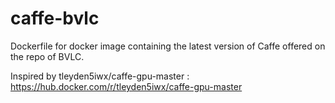 # caffe-bvlc
Dockerfile for docker image containing the latest version of Caffe offered on the repo of BVLC.

Inspired by tleyden5iwx/caffe-gpu-master : https://hub.docker.com/r/tleyden5iwx/caffe-gpu-master
